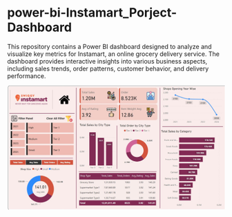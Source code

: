 # power-bi-Instamart_Porject-Dashboard
This repository contains a Power BI dashboard designed to analyze and visualize key metrics for Instamart, an online grocery delivery service. The dashboard provides interactive insights into various business aspects, including sales trends, order patterns, customer behavior, and delivery performance.

<img src="https://github.com/Sanjaykumarbesra/power-bi-Instamart_Porject-Dashboard/blob/ee601e07793c3b7773f4eb0352a86adcf0ed95d8/Final%20Dashboard.jpg" alt="Image Description" width="600">
